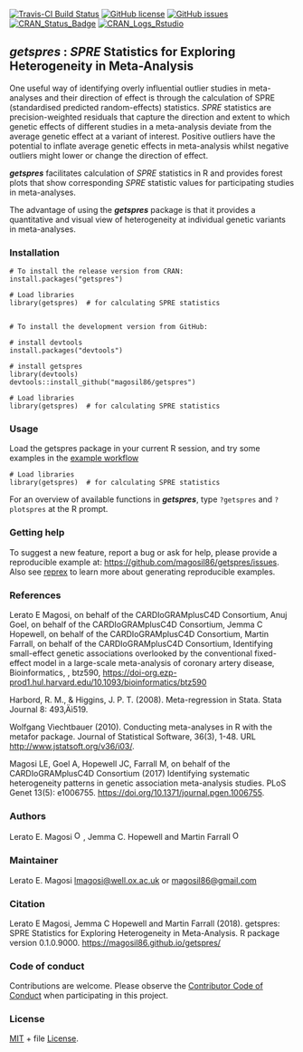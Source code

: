 
[![Travis-CI Build Status](https://travis-ci.org/magosil86/getspres.svg?branch=master)](https://travis-ci.org/magosil86/getspres)
[![GitHub license](https://img.shields.io/badge/license-MIT-blue.svg)](https://raw.githubusercontent.com/magosil86/getspres/master/LICENSE)
[![GitHub issues](https://img.shields.io/github/issues/magosil86/getspres.svg)](https://github.com/magosil86/getspres/issues)
[![CRAN_Status_Badge](http://www.r-pkg.org/badges/version/getspres)](https://cran.r-project.org/package=getspres)
[![CRAN_Logs_Rstudio](https://cranlogs.r-pkg.org/badges/grand-total/getspres)](http://cran.rstudio.com/web/packages/getspres/index.html) 
<!-- []() <img src="https://user-images.githubusercontent.com/8364031/46570331-0c8f0180-c952-11e8-923d-536448190113.gif" align="right" /> -->


## _getspres_ : _SPRE_ Statistics for Exploring Heterogeneity in Meta-Analysis


One useful way of identifying overly influential outlier studies in meta-analyses and 
their direction of effect is through the calculation of SPRE (standardised predicted random-effects) 
statistics. _SPRE_ statistics are precision-weighted residuals that capture the direction
and extent to which genetic effects of different studies in a meta-analysis deviate from
the average genetic effect at a variant of interest. Positive outliers have the potential 
to inflate average genetic effects in meta-analysis whilst negative outliers 
might lower or change the direction of effect.


**_getspres_** facilitates calculation of _SPRE_ statistics in R and provides forest plots 
that show corresponding _SPRE_ statistic values for participating studies in meta-analyses. 

The advantage of using the **_getspres_** package is that it provides a quantitative and 
visual view of heterogeneity at individual genetic variants in meta-analyses.


### Installation

```{r}
# To install the release version from CRAN:
install.packages("getspres")

# Load libraries
library(getspres)  # for calculating SPRE statistics


# To install the development version from GitHub:

# install devtools
install.packages("devtools")

# install getspres
library(devtools)
devtools::install_github("magosil86/getspres")

# Load libraries
library(getspres)  # for calculating SPRE statistics
```

### Usage

Load the getspres package in your current R session, and try some examples in the [example workflow]()

```{r}
# Load libraries
library(getspres)  # for calculating SPRE statistics
```
For an overview of available functions in **_getspres_**, type `?getspres` and `?plotspres` at the R prompt.



### Getting help

To suggest a new feature, report a bug or ask for help, please provide a reproducible example 
at: https://github.com/magosil86/getspres/issues. Also see [reprex](https://reprex.tidyverse.org/) 
to learn more about generating reproducible examples.


### References

Lerato E Magosi, on behalf of the CARDIoGRAMplusC4D Consortium, Anuj Goel, on behalf of the 
CARDIoGRAMplusC4D Consortium, Jemma C Hopewell, on behalf of the CARDIoGRAMplusC4D Consortium, 
Martin Farrall, on behalf of the CARDIoGRAMplusC4D Consortium, Identifying small-effect genetic 
associations overlooked by the conventional fixed-effect model in a large-scale meta-analysis 
of coronary artery disease, Bioinformatics, , btz590, 
https://doi-org.ezp-prod1.hul.harvard.edu/10.1093/bioinformatics/btz590

Harbord, R. M., & Higgins, J. P. T. (2008). Meta-regression in Stata. Stata Journal 8: 493‚Äì519.

Wolfgang Viechtbauer (2010). Conducting meta-analyses in R with the
metafor package. Journal of Statistical Software, 36(3), 1-48. URL
http://www.jstatsoft.org/v36/i03/.

Magosi LE, Goel A, Hopewell JC, Farrall M, on behalf of the CARDIoGRAMplusC4D Consortium (2017) 
Identifying systematic heterogeneity patterns in genetic association meta-analysis studies. 
PLoS Genet 13(5): e1006755. https://doi.org/10.1371/journal.pgen.1006755.


### Authors

<a >Lerato E. Magosi</a> <small class="roles"> </small> <a  href="http://orcid.org/0000-0002-3388-9892" target="orcid.widget"><img src="https://members.orcid.org/sites/default/files/vector_iD_icon.svg" class="orcid" alt="ORCID" height="16"></a>, <a >Jemma C. Hopewell</a> <small class="roles"> </small> and 
<a >Martin Farrall</a> <small class="roles"> </small> <a href="http://orcid.org/0000-0003-4564-2165" target="orcid.widget"><img src="https://members.orcid.org/sites/default/files/vector_iD_icon.svg" class="orcid" alt="ORCID" height="16"></a>


### Maintainer

Lerato E. Magosi lmagosi@well.ox.ac.uk or magosil86@gmail.com

### Citation

Lerato E Magosi, Jemma C Hopewell and Martin Farrall (2018). getspres:
SPRE Statistics for Exploring Heterogeneity in Meta-Analysis. R
package version 0.1.0.9000. https://magosil86.github.io/getspres/
  
### Code of conduct

Contributions are welcome. Please observe the [Contributor Code of Conduct]() when participating in this project.

### License

[MIT](https://opensource.org/licenses/mit-license.php) + file [License]().
